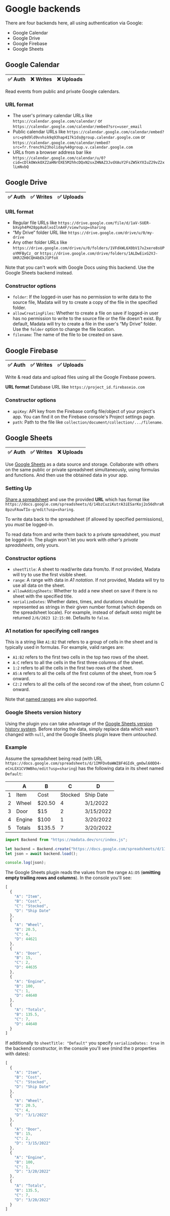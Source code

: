 # Google backends

There are four backends here, all using authentication via Google:

- Google Calendar
- Google Drive
- Google Firebase
- Google Sheets

## Google Calendar

| ✅ Auth | ❌ Writes | ❌ Uploads |
|---------|-----------|-----------|

Read events from public and private Google calendars.

### URL format

- The user's primary calendar URLs like `https://calendar.google.com/calendar/` or `https://calendar.google.com/calendar/embed?src=user_email`
- Public calendar URLs like `https://calendar.google.com/calendar/embed?src=p9d9ld9vvhsk9q93hap417k1ds@group.calendar.google.com` or `https://calendar.google.com/calendar/embed?src=fr.french%23holiday%40group.v.calendar.google.com`
- URLs from a browser address bar like `https://calendar.google.com/calendar/u/0?cid=cDlkOWxkOXZ2aHNrOXE5M2hhcDQxN2sxZHNAZ3JvdXAuY2FsZW5kYXIuZ29vZ2xlLmNvbQ`

## Google Drive

| ✅ Auth | ✅ Writes | ✅ Uploads |
|---------|-----------|-----------|

### URL format

- Regular file URLs like `https://drive.google.com/file/d/1aV-SUER-bXvph4PH28ppAu6lxoIlnA4F/view?usp=sharing`
- “My Drive“ folder URL like `https://drive.google.com/drive/u/0/my-drive`
- Any other folder URLs like `https://drive.google.com/drive/u/0/folders/1VFdkWL6X0bV17x2xere8sUPoYMFByCz_` or `https://drive.google.com/drive/folders/1ALDwEixG2VJ-UKRJZH0CQH4bEkJ1PfoX`

Note that you can't work with Google Docs using this backend. Use the Google Sheets backend instead.

### Constructor options

- `folder`: If the logged-in user has no permission to write data to the source file, Madata will try to create a copy of the file in the specified folder.
- `allowCreatingFiles`: Whether to create a file on save if logged-in user has no permission to write to the source file or the file doesn't exist. By default, Madata will try to create a file in the user's “My Drive” folder. Use the `folder` option to change the file location.
- `filename`: The name of the file to be created on save.

## Google Firebase

| ✅ Auth | ✅ Writes | ✅ Uploads |
|---------|-----------|-----------|

Write & read data and upload files using all the Google Firebase powers.

**URL format** Database URL like `https://project_id.firebaseio.com`

### Constructor options

- `apiKey`: API key from the Firebase config file/object of your project's app. You can find it on the Firebase console's Project settings page.
- `path`: Path to the file like `collection/document/collection/.../filename`.

## Google Sheets

| ✅ Auth | ✅ Writes | ❌ Uploads |
|---------|-----------|-----------|

Use [Google Sheets](https://www.google.com/sheets/about/) as a data source and storage. Collaborate with others on the same public or private spreadsheet simultaneously, using formulas and functions. And then use the obtained data in your app.

### Setting Up

[Share a spreadsheet](https://www.lifewire.com/sharing-options-for-google-spreadsheets-3124090) and use the provided **URL** which has format like `https://docs.google.com/spreadsheets/d/14bzCuziKutrA3iESarKoj2o56dhraR8pzuFAuwTIo-g/edit?usp=sharing`.

To write data back to the spreadsheet (if allowed by specified permissions), you *must* be logged-in.

To read data from and write them back to a private spreadsheet, you *must* be logged-in. The plugin won't let you work with *other's private spreadsheets*, only yours.

### Constructor options

- `sheetTitle`: A sheet to read/write data from/to. If not provided, Madata will try to use the first visible sheet.
- `range`: A range with data in *A1 notation*. If not provided, Madata will try to use all data on the sheet.
- `allowAddingSheets`: Whether to add a new sheet on save if there is no sheet with the specified title.
- `serializeDates`: Whether dates, times, and durations should be represented as strings in their given number format (which depends on the spreadsheet locale). For example, instead of default `44963` might be returned `2/6/2023 12:15:00`. Defaults to `false`.

### A1 notation for specifying cell ranges

This is a string like `A1:B2` that refers to a group of cells in the sheet and is typically used in formulas. For example, valid ranges are:

- `A1:B2` refers to the first two cells in the top two rows of the sheet.
- `A:C` refers to all the cells in the first three columns of the sheet.
- `1:2` refers to all the cells in the first two rows of the sheet.
- `A5:A` refers to all the cells of the first column of the sheet, from row 5 onward.
- `C2:2` refers to all the cells of the second row of the sheet, from column C onward.

Note that [named ranges](https://support.google.com/docs/answer/63175?hl=en) are also supported.

### Google Sheets version history

Using the plugin you can take advantage of the [Google Sheets version history system](https://www.ablebits.com/office-addins-blog/google-sheets-edit-history/). Before storing the data, simply replace data which wasn't changed with `null`, and the Google Sheets plugin leave them *untouched*.

### Example

Assume the spreadsheet being read (with URL `https://docs.google.com/spreadsheets/d/1IMFDv0aWWZ8F4GIdk_gmOwl60DD4-eCnLEX1CV9WBho/edit?usp=sharing`) has the following data in its sheet named `Default`:

|   | A      | B      | C       | D         |
| - | ------ | ------ | ------- | --------- |
| 1 | Item   | Cost   | Stocked | Ship Date |
| 2 | Wheel  | $20.50 | 4       | 3/1/2022  |
| 3 | Door   | $15    | 2       | 3/15/2022 |
| 4 | Engine | $100   | 1       | 3/20/2022 |
| 5 | Totals | $135.5 | 7       | 3/20/2022 |

```js
import Backend from "https://madata.dev/src/index.js";

let backend = Backend.create("https://docs.google.com/spreadsheets/d/1IMFDv0aWWZ8F4GIdk_gmOwl60DD4-eCnLEX1CV9WBho/edit?usp=sharing", { sheetTitle: "Default" });
let json = await backend.load();

console.log(json);
```

The Google Sheets plugin reads the values from the range `A1:D5` (**omitting empty trailing rows and columns**). In the console you'll see:

```js
[
  {
    "A": "Item",
    "B": "Cost",
    "C": "Stocked",
    "D": "Ship Date"
  },
  {
    "A": "Wheel",
    "B": 20.5,
    "C": 4,
    "D": 44621
  },
  {
    "A": "Door",
    "B": 15,
    "C": 2,
    "D": 44635
  },
  {
    "A": "Engine",
    "B": 100,
    "C": 1,
    "D": 44640
  },
  {
    "A": "Totals",
    "B": 135.5,
    "C": 7,
    "D": 44640
  }
]
```

If additionally to `sheetTitle: "Default"` you specify `serializeDates: true` in the backend constructor, in the console you'll see (mind the `D` properties with dates):

```js
[
  {
    "A": "Item",
    "B": "Cost",
    "C": "Stocked",
    "D": "Ship Date"
  },
  {
    "A": "Wheel",
    "B": 20.5,
    "C": 4,
    "D": "3/1/2022"
  },
  {
    "A": "Door",
    "B": 15,
    "C": 2,
    "D": "3/15/2022"
  },
  {
    "A": "Engine",
    "B": 100,
    "C": 1,
    "D": "3/20/2022"
  },
  {
    "A": "Totals",
    "B": 135.5,
    "C": 7,
    "D": "3/20/2022"
  }
]
```
